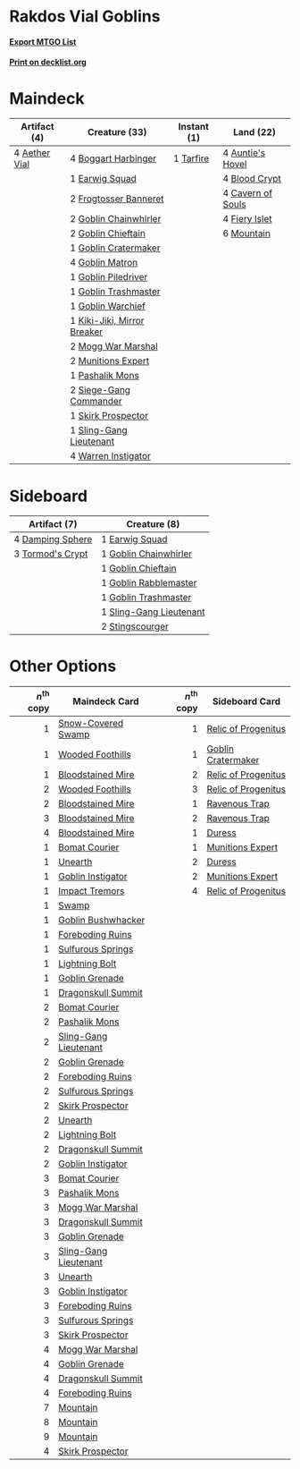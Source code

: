 # Rakdos Vial Goblins

#### [Export MTGO List](../collection/Rakdos%20Vial%20Goblins/Rakdos%20Vial%20Goblins.txt)
#### [Print on decklist.org](http://decklist.org/?deckmain=4%09Aether%20Vial%0A4%09Auntie's%20Hovel%0A4%09Blood%20Crypt%0A4%09Boggart%20Harbinger%0A4%09Cavern%20of%20Souls%0A1%09Earwig%20Squad%0A4%09Fiery%20Islet%0A2%09Frogtosser%20Banneret%0A2%09Goblin%20Chainwhirler%0A2%09Goblin%20Chieftain%0A1%09Goblin%20Cratermaker%0A4%09Goblin%20Matron%0A1%09Goblin%20Piledriver%0A1%09Goblin%20Trashmaster%0A1%09Goblin%20Warchief%0A1%09Kiki-Jiki,%20Mirror%20Breaker%0A2%09Mogg%20War%20Marshal%0A6%09Mountain%0A2%09Munitions%20Expert%0A1%09Pashalik%20Mons%0A2%09Siege-Gang%20Commander%0A1%09Skirk%20Prospector%0A1%09Sling-Gang%20Lieutenant%0A1%09Tarfire%0A4%09Warren%20Instigator&deckside=4%09Damping%20Sphere%0A1%09Earwig%20Squad%0A1%09Goblin%20Chainwhirler%0A1%09Goblin%20Chieftain%0A1%09Goblin%20Rabblemaster%0A1%09Goblin%20Trashmaster%0A1%09Sling-Gang%20Lieutenant%0A2%09Stingscourger%0A3%09Tormod's%20Crypt)
# Maindeck

|                                     Artifact (4)                                      |                                            Creature (33)                                            |                                    Instant (1)                                     |                                         Land (22)                                          |
|---------------------------------------------------------------------------------------|-----------------------------------------------------------------------------------------------------|------------------------------------------------------------------------------------|--------------------------------------------------------------------------------------------|
|4 [Aether Vial](http://gatherer.wizards.com/Pages/Card/Details.aspx?multiverseid=48146)|4 [Boggart Harbinger](http://gatherer.wizards.com/Pages/Card/Details.aspx?multiverseid=139441)       |1 [Tarfire](http://gatherer.wizards.com/Pages/Card/Details.aspx?multiverseid=157921)|4 [Auntie's Hovel](http://gatherer.wizards.com/Pages/Card/Details.aspx?multiverseid=153457) |
|                                                                                       |1 [Earwig Squad](http://gatherer.wizards.com/Pages/Card/Details.aspx?multiverseid=370530)            |                                                                                    |4 [Blood Crypt](http://gatherer.wizards.com/Pages/Card/Details.aspx?multiverseid=97102)     |
|                                                                                       |2 [Frogtosser Banneret](http://gatherer.wizards.com/Pages/Card/Details.aspx?multiverseid=152587)     |                                                                                    |4 [Cavern of Souls](http://gatherer.wizards.com/Pages/Card/Details.aspx?multiverseid=278058)|
|                                                                                       |2 [Goblin Chainwhirler](http://gatherer.wizards.com/Pages/Card/Details.aspx?multiverseid=443017)     |                                                                                    |4 [Fiery Islet](http://gatherer.wizards.com/Pages/Card/Details.aspx?multiverseid=464187)    |
|                                                                                       |2 [Goblin Chieftain](http://gatherer.wizards.com/Pages/Card/Details.aspx?multiverseid=438481)        |                                                                                    |6 [Mountain](http://gatherer.wizards.com/Pages/Card/Details.aspx?multiverseid=439859)       |
|                                                                                       |1 [Goblin Cratermaker](http://gatherer.wizards.com/Pages/Card/Details.aspx?multiverseid=452853)      |                                                                                    |                                                                                            |
|                                                                                       |4 [Goblin Matron](http://gatherer.wizards.com/Pages/Card/Details.aspx?multiverseid=15810)            |                                                                                    |                                                                                            |
|                                                                                       |1 [Goblin Piledriver](http://gatherer.wizards.com/Pages/Card/Details.aspx?multiverseid=40193)        |                                                                                    |                                                                                            |
|                                                                                       |1 [Goblin Trashmaster](http://gatherer.wizards.com/Pages/Card/Details.aspx?multiverseid=447280)      |                                                                                    |                                                                                            |
|                                                                                       |1 [Goblin Warchief](http://gatherer.wizards.com/Pages/Card/Details.aspx?multiverseid=157934)         |                                                                                    |                                                                                            |
|                                                                                       |1 [Kiki-Jiki, Mirror Breaker](http://gatherer.wizards.com/Pages/Card/Details.aspx?multiverseid=50321)|                                                                                    |                                                                                            |
|                                                                                       |2 [Mogg War Marshal](http://gatherer.wizards.com/Pages/Card/Details.aspx?multiverseid=157924)        |                                                                                    |                                                                                            |
|                                                                                       |2 [Munitions Expert](http://gatherer.wizards.com/Pages/Card/Details.aspx?multiverseid=464158)        |                                                                                    |                                                                                            |
|                                                                                       |1 [Pashalik Mons](http://gatherer.wizards.com/Pages/Card/Details.aspx?multiverseid=464087)           |                                                                                    |                                                                                            |
|                                                                                       |2 [Siege-Gang Commander](http://gatherer.wizards.com/Pages/Card/Details.aspx?multiverseid=130539)    |                                                                                    |                                                                                            |
|                                                                                       |1 [Skirk Prospector](http://gatherer.wizards.com/Pages/Card/Details.aspx?multiverseid=159051)        |                                                                                    |                                                                                            |
|                                                                                       |1 [Sling-Gang Lieutenant](http://gatherer.wizards.com/Pages/Card/Details.aspx?multiverseid=464057)   |                                                                                    |                                                                                            |
|                                                                                       |4 [Warren Instigator](http://gatherer.wizards.com/Pages/Card/Details.aspx?multiverseid=438472)       |                                                                                    |                                                                                            |


# Sideboard

|                                       Artifact (7)                                        |                                           Creature (8)                                           |
|-------------------------------------------------------------------------------------------|--------------------------------------------------------------------------------------------------|
|4 [Damping Sphere](http://gatherer.wizards.com/Pages/Card/Details.aspx?multiverseid=443101)|1 [Earwig Squad](http://gatherer.wizards.com/Pages/Card/Details.aspx?multiverseid=370530)         |
|3 [Tormod's Crypt](http://gatherer.wizards.com/Pages/Card/Details.aspx?multiverseid=389723)|1 [Goblin Chainwhirler](http://gatherer.wizards.com/Pages/Card/Details.aspx?multiverseid=443017)  |
|                                                                                           |1 [Goblin Chieftain](http://gatherer.wizards.com/Pages/Card/Details.aspx?multiverseid=438481)     |
|                                                                                           |1 [Goblin Rabblemaster](http://gatherer.wizards.com/Pages/Card/Details.aspx?multiverseid=438486)  |
|                                                                                           |1 [Goblin Trashmaster](http://gatherer.wizards.com/Pages/Card/Details.aspx?multiverseid=447280)   |
|                                                                                           |1 [Sling-Gang Lieutenant](http://gatherer.wizards.com/Pages/Card/Details.aspx?multiverseid=464057)|
|                                                                                           |2 [Stingscourger](http://gatherer.wizards.com/Pages/Card/Details.aspx?multiverseid=413691)        |


# Other Options

|*n*<sup>th</sup> copy|                                         Maindeck Card                                          |*n*<sup>th</sup> copy|                                        Sideboard Card                                        |
|--------------------:|------------------------------------------------------------------------------------------------|--------------------:|----------------------------------------------------------------------------------------------|
|                    1|[Snow-Covered Swamp](http://gatherer.wizards.com/Pages/Card/Details.aspx?multiverseid=121256)   |                    1|[Relic of Progenitus](http://gatherer.wizards.com/Pages/Card/Details.aspx?multiverseid=174824)|
|                    1|[Wooded Foothills](http://gatherer.wizards.com/Pages/Card/Details.aspx?multiverseid=405116)     |                    1|[Goblin Cratermaker](http://gatherer.wizards.com/Pages/Card/Details.aspx?multiverseid=452853) |
|                    1|[Bloodstained Mire](http://gatherer.wizards.com/Pages/Card/Details.aspx?multiverseid=405094)    |                    2|[Relic of Progenitus](http://gatherer.wizards.com/Pages/Card/Details.aspx?multiverseid=174824)|
|                    2|[Wooded Foothills](http://gatherer.wizards.com/Pages/Card/Details.aspx?multiverseid=405116)     |                    3|[Relic of Progenitus](http://gatherer.wizards.com/Pages/Card/Details.aspx?multiverseid=174824)|
|                    2|[Bloodstained Mire](http://gatherer.wizards.com/Pages/Card/Details.aspx?multiverseid=405094)    |                    1|[Ravenous Trap](http://gatherer.wizards.com/Pages/Card/Details.aspx?multiverseid=197537)      |
|                    3|[Bloodstained Mire](http://gatherer.wizards.com/Pages/Card/Details.aspx?multiverseid=405094)    |                    2|[Ravenous Trap](http://gatherer.wizards.com/Pages/Card/Details.aspx?multiverseid=197537)      |
|                    4|[Bloodstained Mire](http://gatherer.wizards.com/Pages/Card/Details.aspx?multiverseid=405094)    |                    1|[Duress](http://gatherer.wizards.com/Pages/Card/Details.aspx?multiverseid=14557)              |
|                    1|[Bomat Courier](http://gatherer.wizards.com/Pages/Card/Details.aspx?multiverseid=417772)        |                    1|[Munitions Expert](http://gatherer.wizards.com/Pages/Card/Details.aspx?multiverseid=464158)   |
|                    1|[Unearth](http://gatherer.wizards.com/Pages/Card/Details.aspx?multiverseid=442102)              |                    2|[Duress](http://gatherer.wizards.com/Pages/Card/Details.aspx?multiverseid=14557)              |
|                    1|[Goblin Instigator](http://gatherer.wizards.com/Pages/Card/Details.aspx?multiverseid=447278)    |                    2|[Munitions Expert](http://gatherer.wizards.com/Pages/Card/Details.aspx?multiverseid=464158)   |
|                    1|[Impact Tremors](http://gatherer.wizards.com/Pages/Card/Details.aspx?multiverseid=394600)       |                    4|[Relic of Progenitus](http://gatherer.wizards.com/Pages/Card/Details.aspx?multiverseid=174824)|
|                    1|[Swamp](http://gatherer.wizards.com/Pages/Card/Details.aspx?multiverseid=439858)                |                     |                                                                                              |
|                    1|[Goblin Bushwhacker](http://gatherer.wizards.com/Pages/Card/Details.aspx?multiverseid=177501)   |                     |                                                                                              |
|                    1|[Foreboding Ruins](http://gatherer.wizards.com/Pages/Card/Details.aspx?multiverseid=410040)     |                     |                                                                                              |
|                    1|[Sulfurous Springs](http://gatherer.wizards.com/Pages/Card/Details.aspx?multiverseid=129751)    |                     |                                                                                              |
|                    1|[Lightning Bolt](http://gatherer.wizards.com/Pages/Card/Details.aspx?multiverseid=806)          |                     |                                                                                              |
|                    1|[Goblin Grenade](http://gatherer.wizards.com/Pages/Card/Details.aspx?multiverseid=438485)       |                     |                                                                                              |
|                    1|[Dragonskull Summit](http://gatherer.wizards.com/Pages/Card/Details.aspx?multiverseid=420909)   |                     |                                                                                              |
|                    2|[Bomat Courier](http://gatherer.wizards.com/Pages/Card/Details.aspx?multiverseid=417772)        |                     |                                                                                              |
|                    2|[Pashalik Mons](http://gatherer.wizards.com/Pages/Card/Details.aspx?multiverseid=464087)        |                     |                                                                                              |
|                    2|[Sling-Gang Lieutenant](http://gatherer.wizards.com/Pages/Card/Details.aspx?multiverseid=464057)|                     |                                                                                              |
|                    2|[Goblin Grenade](http://gatherer.wizards.com/Pages/Card/Details.aspx?multiverseid=438485)       |                     |                                                                                              |
|                    2|[Foreboding Ruins](http://gatherer.wizards.com/Pages/Card/Details.aspx?multiverseid=410040)     |                     |                                                                                              |
|                    2|[Sulfurous Springs](http://gatherer.wizards.com/Pages/Card/Details.aspx?multiverseid=129751)    |                     |                                                                                              |
|                    2|[Skirk Prospector](http://gatherer.wizards.com/Pages/Card/Details.aspx?multiverseid=159051)     |                     |                                                                                              |
|                    2|[Unearth](http://gatherer.wizards.com/Pages/Card/Details.aspx?multiverseid=442102)              |                     |                                                                                              |
|                    2|[Lightning Bolt](http://gatherer.wizards.com/Pages/Card/Details.aspx?multiverseid=806)          |                     |                                                                                              |
|                    2|[Dragonskull Summit](http://gatherer.wizards.com/Pages/Card/Details.aspx?multiverseid=420909)   |                     |                                                                                              |
|                    2|[Goblin Instigator](http://gatherer.wizards.com/Pages/Card/Details.aspx?multiverseid=447278)    |                     |                                                                                              |
|                    3|[Bomat Courier](http://gatherer.wizards.com/Pages/Card/Details.aspx?multiverseid=417772)        |                     |                                                                                              |
|                    3|[Pashalik Mons](http://gatherer.wizards.com/Pages/Card/Details.aspx?multiverseid=464087)        |                     |                                                                                              |
|                    3|[Mogg War Marshal](http://gatherer.wizards.com/Pages/Card/Details.aspx?multiverseid=157924)     |                     |                                                                                              |
|                    3|[Dragonskull Summit](http://gatherer.wizards.com/Pages/Card/Details.aspx?multiverseid=420909)   |                     |                                                                                              |
|                    3|[Goblin Grenade](http://gatherer.wizards.com/Pages/Card/Details.aspx?multiverseid=438485)       |                     |                                                                                              |
|                    3|[Sling-Gang Lieutenant](http://gatherer.wizards.com/Pages/Card/Details.aspx?multiverseid=464057)|                     |                                                                                              |
|                    3|[Unearth](http://gatherer.wizards.com/Pages/Card/Details.aspx?multiverseid=442102)              |                     |                                                                                              |
|                    3|[Goblin Instigator](http://gatherer.wizards.com/Pages/Card/Details.aspx?multiverseid=447278)    |                     |                                                                                              |
|                    3|[Foreboding Ruins](http://gatherer.wizards.com/Pages/Card/Details.aspx?multiverseid=410040)     |                     |                                                                                              |
|                    3|[Sulfurous Springs](http://gatherer.wizards.com/Pages/Card/Details.aspx?multiverseid=129751)    |                     |                                                                                              |
|                    3|[Skirk Prospector](http://gatherer.wizards.com/Pages/Card/Details.aspx?multiverseid=159051)     |                     |                                                                                              |
|                    4|[Mogg War Marshal](http://gatherer.wizards.com/Pages/Card/Details.aspx?multiverseid=157924)     |                     |                                                                                              |
|                    4|[Goblin Grenade](http://gatherer.wizards.com/Pages/Card/Details.aspx?multiverseid=438485)       |                     |                                                                                              |
|                    4|[Dragonskull Summit](http://gatherer.wizards.com/Pages/Card/Details.aspx?multiverseid=420909)   |                     |                                                                                              |
|                    4|[Foreboding Ruins](http://gatherer.wizards.com/Pages/Card/Details.aspx?multiverseid=410040)     |                     |                                                                                              |
|                    7|[Mountain](http://gatherer.wizards.com/Pages/Card/Details.aspx?multiverseid=439859)             |                     |                                                                                              |
|                    8|[Mountain](http://gatherer.wizards.com/Pages/Card/Details.aspx?multiverseid=439859)             |                     |                                                                                              |
|                    9|[Mountain](http://gatherer.wizards.com/Pages/Card/Details.aspx?multiverseid=439859)             |                     |                                                                                              |
|                    4|[Skirk Prospector](http://gatherer.wizards.com/Pages/Card/Details.aspx?multiverseid=159051)     |                     |                                                                                              |

